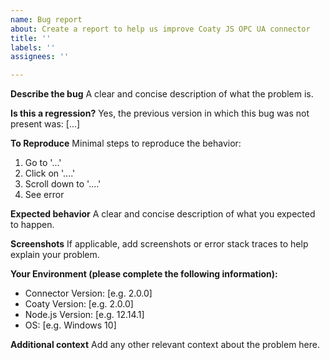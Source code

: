 ```yaml
---
name: Bug report
about: Create a report to help us improve Coaty JS OPC UA connector
title: ''
labels: ''
assignees: ''

---
```


<!--*************************************************************************************************
To expedite issue processing please search open and closed issues before submitting a new one.
Existing issues often contain information about workarounds, resolution, or progress updates.
**************************************************************************************************-->

**Describe the bug**
A clear and concise description of what the problem is.

**Is this a regression?**
Yes, the previous version in which this bug was not present was: [...]

**To Reproduce**
Minimal steps to reproduce the behavior:
1. Go to '...'
2. Click on '....'
3. Scroll down to '....'
4. See error

**Expected behavior**
A clear and concise description of what you expected to happen.

**Screenshots**
If applicable, add screenshots or error stack traces to help explain your problem.

**Your Environment (please complete the following information):**
- Connector Version: [e.g. 2.0.0]
- Coaty Version: [e.g. 2.0.0]
- Node.js Version: [e.g. 12.14.1]
- OS: [e.g. Windows 10]

**Additional context**
Add any other relevant context about the problem here.
